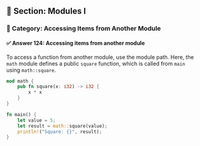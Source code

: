 ## 📘 Section: Modules I  
### 🔹 Category: Accessing Items from Another Module  
#### ✅ Answer 124: Accessing items from another module

To access a function from another module, use the module path. Here, the `math` module defines a public `square` function, which is called from `main` using `math::square`.

```rust
mod math {
    pub fn square(x: i32) -> i32 {
        x * x
    }
}

fn main() {
    let value = 5;
    let result = math::square(value);
    println!("Square: {}", result);
}
```
